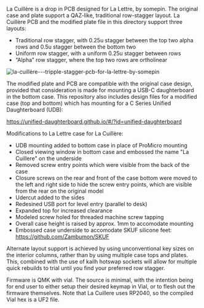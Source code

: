 La Cuillère is a drop in PCB designed for La Lettre, by somepin. The original case and plate support a QAZ-like, traditional row-stagger layout. La Cuillère PCB and the modified plate file in this directory support three layouts:

- Traditional row stagger, with 0.25u stagger between the top two alpha rows and 0.5u stagger between the bottom two
- Uniform row stagger, with a uniform 0.25u stagger between rows
- “Alpha” row stagger, where the top two rows are ortholinear

![la-cuillère---tripple-stagger-pcb-for-la-lettre-by-somepin](https://github.com/baconspoon85/la-lettre/assets/101666389/b1477fd8-f8b5-469a-9af2-ac1378ef8482)


The modified plate and PCB are compatible with the original case design, provided that consideration is made for mounting a USB-C daughterboard in the bottom case. This repository also includes design files for a modified case (top and bottom) which has mounting for a C Series Unified Daughterboard (UDB): 

https://unified-daughterboard.github.io/#/?id=unified-daughterboard

Modifications to La Lettre case for La Cuillère:

- UDB mounting added to bottom case in place of ProMicro mounting
- Closed viewing window in bottom case and embossed the name "La Cuillere" on the underside
- Removed screw entry points which were visible from the back of the case
- Closure screws on the rear and front of the case bottom were  moved to the left and right side to hide the screw entry points, 
which are visible from the rear on the original model
- Udercut added to the sides
- Redesined USB port for level entry (parallel to desk)
- Expanded top for increased clearance
- Modeled screw holed for threaded machine screw tapping
- Overall case height is raised by approx. 1mm to accomodate mounting
- Embossed case underside to accomodate SKUF silicone feet:  https://github.com/Zambumon/SKUF

Alternate layout support is achieved by using unconventional key sizes on the interior columns, rather than by using multiple case tops and plates. This, combined with the use of kailh hotswap sockets will allow for multiple quick rebuilds to trial until you find your preferred row stagger. 

Firmware is QMK with vial. The source is minimal, with the intention being for end user to either setup their desired keymap in Vial, or to flesh out the firmware themselves. Note that La Cuillere uses RP2040, so the compiled Vial hex is a UF2 file.
